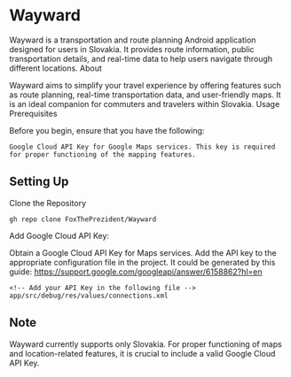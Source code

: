 # Wayward

Wayward is a transportation and route planning Android application designed for users in Slovakia. It provides route information, public transportation details, and real-time data to help users navigate through different locations.
About

Wayward aims to simplify your travel experience by offering features such as route planning, real-time transportation data, and user-friendly maps. It is an ideal companion for commuters and travelers within Slovakia.
Usage
Prerequisites

Before you begin, ensure that you have the following:

    Google Cloud API Key for Google Maps services. This key is required for proper functioning of the mapping features.

## Setting Up

Clone the Repository
    
    gh repo clone FoxThePrezident/Wayward

Add Google Cloud API Key:

Obtain a Google Cloud API Key for Maps services. Add the API key to the appropriate configuration file in the project.
It could be generated by this guide: https://support.google.com/googleapi/answer/6158862?hl=en

    <!-- Add your API Key in the following file -->
    app/src/debug/res/values/connections.xml

## Note

Wayward currently supports only Slovakia.
For proper functioning of maps and location-related features, it is crucial to include a valid Google Cloud API Key.
